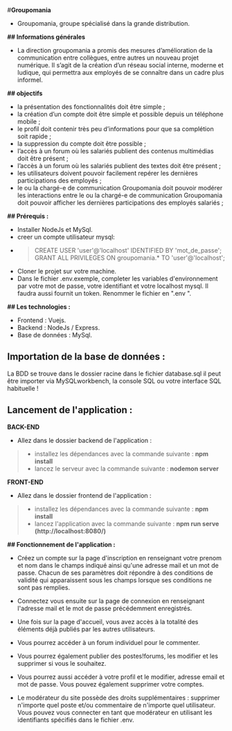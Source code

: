 #**Groupomania**
* Groupomania, groupe spécialisé dans la grande distribution.

**## Informations générales**
* La direction groupomania a promis des mesures d’amélioration de la communication entre collègues, entre autres un nouveau projet numérique. Il s’agit de la création d’un réseau social interne, moderne et ludique, qui permettra aux employés de se connaître dans un cadre plus informel.

**## objectifs**
* la présentation des fonctionnalités doit être simple ;
* la création d’un compte doit être simple et possible depuis un téléphone mobile ;
* le profil doit contenir très peu d’informations pour que sa complétion soit rapide ;
* la suppression du compte doit être possible ;
* l’accès à un forum où les salariés publient des contenus multimédias doit être présent ;
* l’accès à un forum où les salariés publient des textes doit être présent ;
* les utilisateurs doivent pouvoir facilement repérer les dernières participations des employés ;
* le ou la chargé-e de communication Groupomania doit pouvoir modérer les interactions entre le ou la chargé-e de communication Groupomania doit pouvoir afficher les dernières participations des employés salariés ;

**## Prérequis :**
* Installer NodeJs et MySql.
* creer un compte utilisateur mysql:
* > CREATE USER 'user'@'localhost' IDENTIFIED BY 'mot_de_passe'; GRANT ALL PRIVILEGES ON groupomania.* TO 'user'@'localhost';
* Cloner le projet sur votre machine.
* Dans le fichier .env.exemple, completer les variables d'environnement par votre mot de passe, votre identifiant et votre localhost mysql. Il faudra aussi fournit un token. Renommer le fichier en ".env ".

**## Les technologies :**
* Frontend : Vuejs.
* Backend : NodeJs / Express.
* Base de données : MySql.

## Importation de la base de données :
La BDD se trouve dans le dossier racine dans le fichier database.sql il peut être importer via MySQLworkbench, la console SQL ou votre interface SQL habituelle !

## **Lancement de l'application :**
**BACK-END**
* Allez dans le dossier backend de l'application :
> * installez les dépendances avec la commande suivante :
> **npm install**
> * lancez le serveur avec la commande suivante :
> **nodemon server**

**FRONT-END**
* Allez dans le dossier frontend de l'application :
> * installez les dépendances avec la commande suivante :
> **npm install**
> * lancez l'application avec la commande suivante :
> **npm run serve (http://localhost:8080/)**

**## Fonctionnement de l'application :**
* Créez un compte sur la page d'inscription en renseignant votre prenom et nom dans le champs indiqué ainsi qu'une adresse mail et un mot de passe. Chacun de ses paramètres doit répondre à des conditions de validité qui apparaissent sous les champs lorsque ses conditions ne sont pas remplies.

* Connectez vous ensuite sur la page de connexion en renseignant l'adresse mail et le mot de passe précédemment enregistrés.

* Une fois sur la page d'accueil, vous avez accès à la totalité des éléments déjà publiés par les autres utilisateurs.

* Vous pourrez accéder à un forum individuel pour le commenter.

* Vous pourrez également publier des postes!forums, les modifier et les supprimer si vous le souhaitez.

* Vous pourrez aussi accéder à votre profil et le modifier, adresse email et mot de passe. Vous pouvez également supprimer votre comptes.

* Le modérateur du site possède des droits supplémentaires : supprimer n'importe quel poste et/ou commentaire de n'importe quel utilisateur. Vous pouvez vous connecter en tant que modérateur en utilisant les identifiants spécifiés dans le fichier .env.
